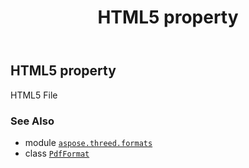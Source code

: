 ﻿---
title: HTML5 property
second_title: Aspose.3D for Python via .NET API References
description: 
type: docs
weight: 350
url: /aspose.threed.formats/pdfformat/html5/
is_root: false
---

## HTML5 property


HTML5 File

### See Also
* module [`aspose.threed.formats`](../../)
* class [`PdfFormat`](/3d/python-net/aspose.threed.formats/pdfformat)
